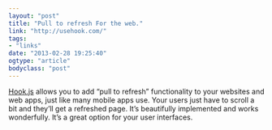 ```yaml
---
layout: "post"
title: "Pull to refresh For the web."
link: "http://usehook.com/"
tags: 
- "links"
date: "2013-02-28 19:25:40"
ogtype: "article"
bodyclass: "post"
---
```


[Hook.js](http://usehook.com/) allows you to add “pull to refresh” functionality to your websites and web apps, just like many mobile apps use. Your users just have to scroll a bit and they’ll get a refreshed page. It’s beautifully implemented and works wonderfully. It’s a great option for your user interfaces.